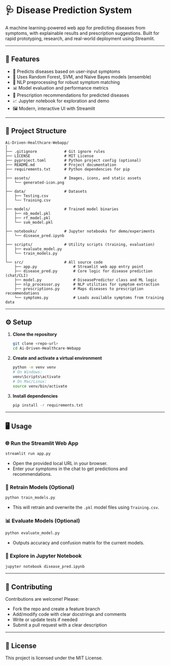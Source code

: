 # 🩺 Disease Prediction System

A machine learning-powered web app for predicting diseases from symptoms, with explainable results and prescription suggestions. Built for rapid prototyping, research, and real-world deployment using Streamlit.

---

## 🚀 Features
- 🤖 Predicts diseases based on user-input symptoms
- 🧠 Uses Random Forest, SVM, and Naive Bayes models (ensemble)
- 📝 NLP preprocessing for robust symptom matching
- 📊 Model evaluation and performance metrics
- 💊 Prescription recommendations for predicted diseases
- 📈 Jupyter notebook for exploration and demo
- 🖼️ Modern, interactive UI with Streamlit

---

## 🌳 Project Structure

```text
Ai-Driven-Healthcare-Webapp/
│
├── .gitignore            # Git ignore rules
├── LICENSE               # MIT License
├── pyproject.toml        # Python project config (optional)
├── README.md             # Project documentation
├── requirements.txt      # Python dependencies for pip
│
├── assets/               # Images, icons, and static assets
│   └── generated-icon.png
│
├── data/                 # Datasets
│   ├── Testing.csv
│   └── Training.csv
│
├── models/               # Trained model binaries
│   ├── nb_model.pkl
│   ├── rf_model.pkl
│   └── svm_model.pkl
│
├── notebooks/            # Jupyter notebooks for demo/experiments
│   └── disease_pred.ipynb
│
├── scripts/              # Utility scripts (training, evaluation)
│   ├── evaluate_model.py
│   └── train_models.py
│
└── src/                  # All source code
    ├── app.py                # Streamlit web app entry point
    ├── disease_pred.py       # Core logic for disease prediction (chat/CLI)
    ├── model.py              # DiseasePredictor class and ML logic
    ├── nlp_processor.py      # NLP utilities for symptom extraction
    ├── prescriptions.py      # Maps diseases to prescription recommendations
    └── symptoms.py           # Loads available symptoms from training data
```

---

## ⚙️ Setup

1. **Clone the repository**
   ```bash
   git clone <repo-url>
   cd Ai-Driven-Healthcare-Webapp
   ```
2. **Create and activate a virtual environment**
   ```bash
   python -m venv venv
   # On Windows:
   venv\Scripts\activate
   # On Mac/Linux:
   source venv/bin/activate
   ```
3. **Install dependencies**
   ```bash
   pip install -r requirements.txt
   ```

---

## 🖥️ Usage

### 🌐 Run the Streamlit Web App
```bash
streamlit run app.py
```
- Open the provided local URL in your browser.
- Enter your symptoms in the chat to get predictions and recommendations.

### 🧪 Retrain Models (Optional)
```bash
python train_models.py
```
- This will retrain and overwrite the `.pkl` model files using `Training.csv`.

### 📊 Evaluate Models (Optional)
```bash
python evaluate_model.py
```
- Outputs accuracy and confusion matrix for the current models.

### 📓 Explore in Jupyter Notebook
```bash
jupyter notebook disease_pred.ipynb
```

---

## 🤝 Contributing

Contributions are welcome! Please:
- Fork the repo and create a feature branch
- Add/modify code with clear docstrings and comments
- Write or update tests if needed
- Submit a pull request with a clear description

---

## 📄 License

This project is licensed under the MIT License.
